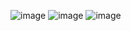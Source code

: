 ![image](https://github.com/user-attachments/assets/80d15744-0d78-4972-aadc-1a70d2387e07)
![image](https://github.com/user-attachments/assets/d610a79d-020e-469c-b0db-003b5035ca69)
![image](https://github.com/user-attachments/assets/ce1dfcc3-3211-4b7c-abb8-fd78b02daf30)
